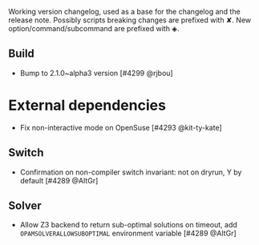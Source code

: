 Working version changelog, used as a base for the changelog and the release
note.
Possibly scripts breaking changes are prefixed with ✘.
New option/command/subcommand are prefixed with ◈.

## Build
  * Bump to 2.1.0~alpha3 version [#4299 @rjbou]

# External dependencies
  * Fix non-interactive mode on OpenSuse [#4293 @kit-ty-kate]


## Switch
  * Confirmation on non-compiler switch invariant: not on dryrun, Y by default [#4289 @AltGr]

## Solver
  * Allow Z3 backend to return sub-optimal solutions on timeout, add `OPAMSOLVERALLOWSUBOPTIMAL` environment variable [#4289 @AltGr]

